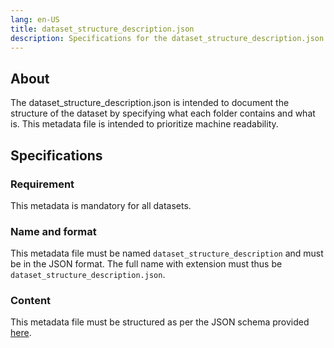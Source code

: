 ```yaml
---
lang: en-US
title: dataset_structure_description.json
description: Specifications for the dataset_structure_description.json metadata file
---
```


## About

The dataset_structure_description.json is intended to document the structure of the dataset by specifying what each folder contains and what is. This metadata file is intended to prioritize machine readability.

## Specifications

### Requirement

This metadata is mandatory for all datasets.

### Name and format

This metadata file must be named `dataset_structure_description` and must be in the JSON format. The full name with extension must thus be `dataset_structure_description.json`.

### Content

This metadata file must be structured as per the JSON schema provided [here](/schemas/dataset_structure_description.schema.json).
